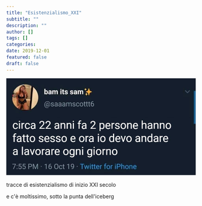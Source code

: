 ```yaml
---
title: "Esistenzialismo_XXI"
subtitle: ""
description: ""
author: []
tags: []
categories:
date: 2019-12-01
featured: false
draft: false
---
```


![](../../../assets/img/post/2019/esistenzialismo_xxi_featured.jpg)

tracce di esistenzialismo di inizio XXI secolo

e c'è moltissimo, sotto la punta dell'iceberg


